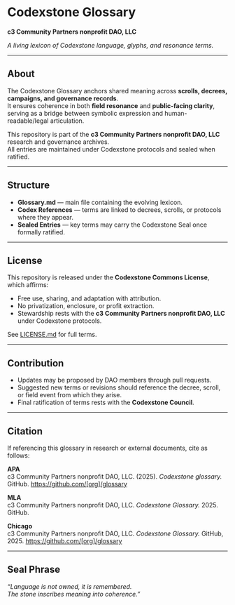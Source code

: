 # Codexstone Glossary  
**c3 Community Partners nonprofit DAO, LLC**  

*A living lexicon of Codexstone language, glyphs, and resonance terms.*  

---

## About  
The Codexstone Glossary anchors shared meaning across **scrolls, decrees, campaigns, and governance records**.  
It ensures coherence in both **field resonance** and **public-facing clarity**, serving as a bridge between symbolic expression and human-readable/legal articulation.  

This repository is part of the **c3 Community Partners nonprofit DAO, LLC** research and governance archives.  
All entries are maintained under Codexstone protocols and sealed when ratified.  

---

## Structure  
- **Glossary.md** — main file containing the evolving lexicon.  
- **Codex References** — terms are linked to decrees, scrolls, or protocols where they appear.  
- **Sealed Entries** — key terms may carry the Codexstone Seal once formally ratified.  

---

## License  
This repository is released under the **Codexstone Commons License**, which affirms:  
- Free use, sharing, and adaptation with attribution.  
- No privatization, enclosure, or profit extraction.  
- Stewardship rests with the **c3 Community Partners nonprofit DAO, LLC** under Codexstone protocols.  

See [LICENSE.md](./LICENSE.md) for full terms.  

---

## Contribution  
- Updates may be proposed by DAO members through pull requests.  
- Suggested new terms or revisions should reference the decree, scroll, or field event from which they arise.  
- Final ratification of terms rests with the **Codexstone Council**.  

---

## Citation  
If referencing this glossary in research or external documents, cite as follows:  

**APA**  
c3 Community Partners nonprofit DAO, LLC. (2025). *Codexstone glossary.* GitHub. https://github.com/[org]/glossary  

**MLA**  
c3 Community Partners nonprofit DAO, LLC. *Codexstone Glossary.* 2025. GitHub.  

**Chicago**  
c3 Community Partners nonprofit DAO, LLC. *Codexstone Glossary.* GitHub, 2025. https://github.com/[org]/glossary  

---

## Seal Phrase  
*“Language is not owned, it is remembered.  
The stone inscribes meaning into coherence.”*  

